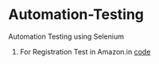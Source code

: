 # Automation-Testing
Automation Testing using Selenium


1. For Registration Test in Amazon.in [code](https://github.com/mohitsingla123/Automation-Testing/blob/master/Java%20Selenium%20Code/automateregister.java)
